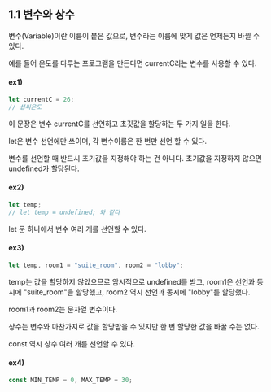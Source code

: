 ## 1.1 변수와 상수

변수(Variable)이란 이름이 붙은 값으로, 변수라는 이름에 맞게 값은 언제든지 바뀔 수 있다.

예를 들어 온도를 다루는 프로그램을 만든다면 currentC라는 변수를 사용할 수 있다.

#### ex1)

```javascript
let currentC = 26;
// 섭씨온도
```

이 문장은 변수 currentC를 선언하고 초깃값을 할당하는 두 가지 일을 한다.

let은 변수 선언에만 쓰이며, 각 변수이름은 한 번만 선언 할 수 있다.



변수를 선언할 때 반드시 초기값을 지정해야 하는 건 아니다. 초기값을 지정하지 않으면 undefined가 할당된다.

#### ex2)

```javascript
let temp;
// let temp = undefined; 와 같다
```



let 문 하나에서 변수 여러 개를 선언할 수 있다.

#### ex3)

```javascript
let temp, room1 = "suite_room", room2 = "lobby";
```

temp는 값을 할당하지 않았으므로 암시적으로 undefined를 받고, room1은 선언과 동시에 "suite_room"을 할당했고, room2 역시 선언과 동시에 "lobby"를 할당했다. 

room1과 room2는 문자열 변수이다.



상수는 변수와 마찬가지로 값을 할당받을 수 있지만 한 번 할당한 값을 바꿀 수는 없다.

const 역시 상수 여러 개를 선언할 수 있다.

#### ex4)

```javascript
const MIN_TEMP = 0, MAX_TEMP = 30;
```

